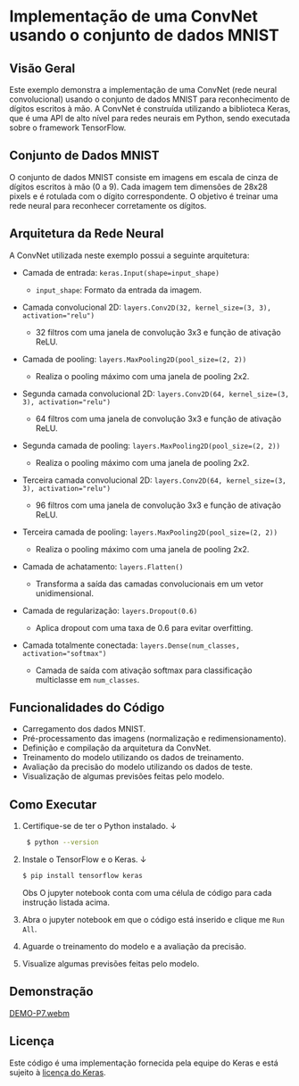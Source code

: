 # Implementação de uma ConvNet usando o conjunto de dados MNIST

## Visão Geral

Este exemplo demonstra a implementação de uma ConvNet (rede neural convolucional) usando o conjunto de dados MNIST para reconhecimento de dígitos escritos à mão. A ConvNet é construída utilizando a biblioteca Keras, que é uma API de alto nível para redes neurais em Python, sendo executada sobre o framework TensorFlow.

## Conjunto de Dados MNIST

O conjunto de dados MNIST consiste em imagens em escala de cinza de dígitos escritos à mão (0 a 9). Cada imagem tem dimensões de 28x28 pixels e é rotulada com o dígito correspondente. O objetivo é treinar uma rede neural para reconhecer corretamente os dígitos.

## Arquitetura da Rede Neural

A ConvNet utilizada neste exemplo possui a seguinte arquitetura:

- Camada de entrada: `keras.Input(shape=input_shape)`
  - `input_shape`: Formato da entrada da imagem.

- Camada convolucional 2D: `layers.Conv2D(32, kernel_size=(3, 3), activation="relu")`
  - 32 filtros com uma janela de convolução 3x3 e função de ativação ReLU.

- Camada de pooling: `layers.MaxPooling2D(pool_size=(2, 2))`
  - Realiza o pooling máximo com uma janela de pooling 2x2.

- Segunda camada convolucional 2D: `layers.Conv2D(64, kernel_size=(3, 3), activation="relu")`
  - 64 filtros com uma janela de convolução 3x3 e função de ativação ReLU.

- Segunda camada de pooling: `layers.MaxPooling2D(pool_size=(2, 2))`
  - Realiza o pooling máximo com uma janela de pooling 2x2.

- Terceira camada convolucional 2D: `layers.Conv2D(64, kernel_size=(3, 3), activation="relu")`
  - 96 filtros com uma janela de convolução 3x3 e função de ativação ReLU.

- Terceira camada de pooling: `layers.MaxPooling2D(pool_size=(2, 2))`
  - Realiza o pooling máximo com uma janela de pooling 2x2.

- Camada de achatamento: `layers.Flatten()`
  - Transforma a saída das camadas convolucionais em um vetor unidimensional.

- Camada de regularização: `layers.Dropout(0.6)`
  - Aplica dropout com uma taxa de 0.6 para evitar overfitting.

- Camada totalmente conectada: `layers.Dense(num_classes, activation="softmax")`
  - Camada de saída com ativação softmax para classificação multiclasse em `num_classes`.

## Funcionalidades do Código

- Carregamento dos dados MNIST.
- Pré-processamento das imagens (normalização e redimensionamento).
- Definição e compilação da arquitetura da ConvNet.
- Treinamento do modelo utilizando os dados de treinamento.
- Avaliação da precisão do modelo utilizando os dados de teste.
- Visualização de algumas previsões feitas pelo modelo.

## Como Executar

1. Certifique-se de ter o Python instalado. &darr;
   ```bash 
    $ python --version
    ```
2. Instale o TensorFlow e o Keras. &darr;
    ```bash 
    $ pip install tensorflow keras
    ```
    Obs O jupyter notebook conta com uma célula de código para cada instrução listada acima.

3. Abra o jupyter notebook em que o código está inserido e 
clique me `Run All`.

4. Aguarde o treinamento do modelo e a avaliação da precisão.

5. Visualize algumas previsões feitas pelo modelo.

## Demonstração

[DEMO-P7.webm](https://github.com/cmtabr/M8T2-ATIVIDADES-CAIO/assets/99201276/ea48f570-6063-4c97-bcd0-26034818d718)

## Licença

Este código é uma implementação fornecida pela equipe do Keras e está sujeito à [licença do Keras](https://keras.io/about/#license-information).
